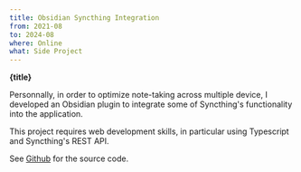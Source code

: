 ```yaml
---
title: Obsidian Syncthing Integration
from: 2021-08
to: 2024-08
where: Online
what: Side Project
---
```


**{title}**

Personnally, in order to optimize note-taking across multiple device, I developed an Obsidian plugin to integrate some of Syncthing's functionality into the application.

This project requires web development skills, in particular using Typescript and Syncthing's REST API.

See [Github](https://github.com/LBF38/obsidian-syncthing-integration) for the source code.
